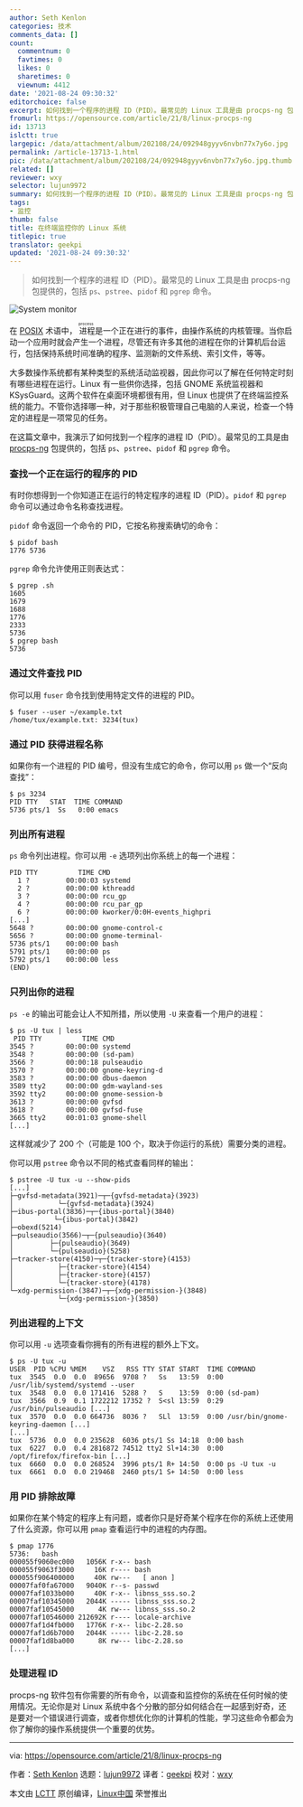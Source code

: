 ```yaml
---
author: Seth Kenlon
categories: 技术
comments_data: []
count:
  commentnum: 0
  favtimes: 0
  likes: 0
  sharetimes: 0
  viewnum: 4412
date: '2021-08-24 09:30:32'
editorchoice: false
excerpt: 如何找到一个程序的进程 ID（PID）。最常见的 Linux 工具是由 procps-ng 包提供的，包括 ps、pstree、pidof 和 pgrep 命令。
fromurl: https://opensource.com/article/21/8/linux-procps-ng
id: 13713
islctt: true
largepic: /data/attachment/album/202108/24/092948gyyv6nvbn77x7y6o.jpg
permalink: /article-13713-1.html
pic: /data/attachment/album/202108/24/092948gyyv6nvbn77x7y6o.jpg.thumb.jpg
related: []
reviewer: wxy
selector: lujun9972
summary: 如何找到一个程序的进程 ID（PID）。最常见的 Linux 工具是由 procps-ng 包提供的，包括 ps、pstree、pidof 和 pgrep 命令。
tags:
- 监控
thumb: false
title: 在终端监控你的 Linux 系统
titlepic: true
translator: geekpi
updated: '2021-08-24 09:30:32'
---
```



> 
> 如何找到一个程序的进程 ID（PID）。最常见的 Linux 工具是由 procps-ng 包提供的，包括 `ps`、`pstree`、`pidof` 和 `pgrep` 命令。
> 
> 
> 


![](/data/attachment/album/202108/24/092948gyyv6nvbn77x7y6o.jpg "System monitor")


在 [POSIX](https://opensource.com/article/19/7/what-posix-richard-stallman-explains) 术语中，<ruby> 进程 <rt>  process </rt></ruby>是一个正在进行的事件，由操作系统的内核管理。当你启动一个应用时就会产生一个进程，尽管还有许多其他的进程在你的计算机后台运行，包括保持系统时间准确的程序、监测新的文件系统、索引文件，等等。


大多数操作系统都有某种类型的系统活动监视器，因此你可以了解在任何特定时刻有哪些进程在运行。Linux 有一些供你选择，包括 GNOME 系统监视器和 KSysGuard。这两个软件在桌面环境都很有用，但 Linux 也提供了在终端监控系统的能力。不管你选择哪一种，对于那些积极管理自己电脑的人来说，检查一个特定的进程是一项常见的任务。


在这篇文章中，我演示了如何找到一个程序的进程 ID（PID）。最常见的工具是由 [procps-ng](https://gitlab.com/procps-ng) 包提供的，包括 `ps`、`pstree`、`pidof` 和 `pgrep` 命令。


### 查找一个正在运行的程序的 PID


有时你想得到一个你知道正在运行的特定程序的进程 ID（PID）。`pidof` 和 `pgrep` 命令可以通过命令名称查找进程。


`pidof` 命令返回一个命令的 PID，它按名称搜索确切的命令：



```
$ pidof bash
1776 5736

```

`pgrep` 命令允许使用正则表达式：



```
$ pgrep .sh
1605
1679
1688
1776
2333
5736
$ pgrep bash
5736

```

### 通过文件查找 PID


你可以用 `fuser` 命令找到使用特定文件的进程的 PID。



```
$ fuser --user ~/example.txt          
/home/tux/example.txt: 3234(tux)

```

### 通过 PID 获得进程名称


如果你有一个进程的 PID 编号，但没有生成它的命令，你可以用 `ps` 做一个“反向查找”：



```
$ ps 3234
PID TTY   STAT  TIME COMMAND
5736 pts/1  Ss   0:00 emacs

```

### 列出所有进程


`ps` 命令列出进程。你可以用 `-e` 选项列出你系统上的每一个进程：



```
PID TTY          TIME CMD
  1 ?         00:00:03 systemd
  2 ?         00:00:00 kthreadd
  3 ?         00:00:00 rcu_gp
  4 ?         00:00:00 rcu_par_gp
  6 ?         00:00:00 kworker/0:0H-events_highpri
[...]
5648 ?        00:00:00 gnome-control-c
5656 ?        00:00:00 gnome-terminal-
5736 pts/1    00:00:00 bash
5791 pts/1    00:00:00 ps
5792 pts/1    00:00:00 less
(END)

```

### 只列出你的进程


`ps -e` 的输出可能会让人不知所措，所以使用 `-U` 来查看一个用户的进程：



```
$ ps -U tux | less
 PID TTY          TIME CMD
3545 ?        00:00:00 systemd
3548 ?        00:00:00 (sd-pam)
3566 ?        00:00:18 pulseaudio
3570 ?        00:00:00 gnome-keyring-d
3583 ?        00:00:00 dbus-daemon
3589 tty2     00:00:00 gdm-wayland-ses
3592 tty2     00:00:00 gnome-session-b
3613 ?        00:00:00 gvfsd
3618 ?        00:00:00 gvfsd-fuse
3665 tty2     00:01:03 gnome-shell
[...]

```

这样就减少了 200 个（可能是 100 个，取决于你运行的系统）需要分类的进程。


你可以用 `pstree` 命令以不同的格式查看同样的输出：



```
$ pstree -U tux -u --show-pids
[...]
├─gvfsd-metadata(3921)─┬─{gvfsd-metadata}(3923)
│           └─{gvfsd-metadata}(3924)
├─ibus-portal(3836)─┬─{ibus-portal}(3840)
│          └─{ibus-portal}(3842)
├─obexd(5214)
├─pulseaudio(3566)─┬─{pulseaudio}(3640)
│         ├─{pulseaudio}(3649)
│         └─{pulseaudio}(5258)
├─tracker-store(4150)─┬─{tracker-store}(4153)
│           ├─{tracker-store}(4154)
│           ├─{tracker-store}(4157)
│           └─{tracker-store}(4178)
└─xdg-permission-(3847)─┬─{xdg-permission-}(3848)
            └─{xdg-permission-}(3850)

```

### 列出进程的上下文


你可以用 `-u` 选项查看你拥有的所有进程的额外上下文。



```
$ ps -U tux -u
USER  PID %CPU %MEM    VSZ   RSS TTY STAT START  TIME COMMAND
tux  3545  0.0  0.0  89656  9708 ?   Ss   13:59  0:00 /usr/lib/systemd/systemd --user
tux  3548  0.0  0.0 171416  5288 ?   S    13:59  0:00 (sd-pam)
tux  3566  0.9  0.1 1722212 17352 ?  S<sl 13:59  0:29 /usr/bin/pulseaudio [...]
tux  3570  0.0  0.0 664736  8036 ?   SLl  13:59  0:00 /usr/bin/gnome-keyring-daemon [...]
[...]
tux  5736  0.0  0.0 235628  6036 pts/1 Ss 14:18  0:00 bash
tux  6227  0.0  0.4 2816872 74512 tty2 Sl+14:30  0:00 /opt/firefox/firefox-bin [...]
tux  6660  0.0  0.0 268524  3996 pts/1 R+ 14:50  0:00 ps -U tux -u
tux  6661  0.0  0.0 219468  2460 pts/1 S+ 14:50  0:00 less

```

### 用 PID 排除故障


如果你在某个特定的程序上有问题，或者你只是好奇某个程序在你的系统上还使用了什么资源，你可以用 `pmap` 查看运行中的进程的内存图。



```
$ pmap 1776
5736:   bash
000055f9060ec000   1056K r-x-- bash
000055f9063f3000     16K r---- bash
000055f906400000     40K rw---   [ anon ]
00007faf0fa67000   9040K r--s- passwd
00007faf1033b000     40K r-x-- libnss_sss.so.2
00007faf10345000   2044K ----- libnss_sss.so.2
00007faf10545000      4K rw--- libnss_sss.so.2
00007faf10546000 212692K r---- locale-archive
00007faf1d4fb000   1776K r-x-- libc-2.28.so
00007faf1d6b7000   2044K ----- libc-2.28.so
00007faf1d8ba000      8K rw--- libc-2.28.so
[...]

```

### 处理进程 ID


procps-ng 软件包有你需要的所有命令，以调查和监控你的系统在任何时候的使用情况。无论你是对 Linux 系统中各个分散的部分如何结合在一起感到好奇，还是要对一个错误进行调查，或者你想优化你的计算机的性能，学习这些命令都会为你了解你的操作系统提供一个重要的优势。




---


via: <https://opensource.com/article/21/8/linux-procps-ng>


作者：[Seth Kenlon](https://opensource.com/users/seth) 选题：[lujun9972](https://github.com/lujun9972) 译者：[geekpi](https://github.com/geekpi) 校对：[wxy](https://github.com/wxy)


本文由 [LCTT](https://github.com/LCTT/TranslateProject) 原创编译，[Linux中国](https://linux.cn/) 荣誉推出